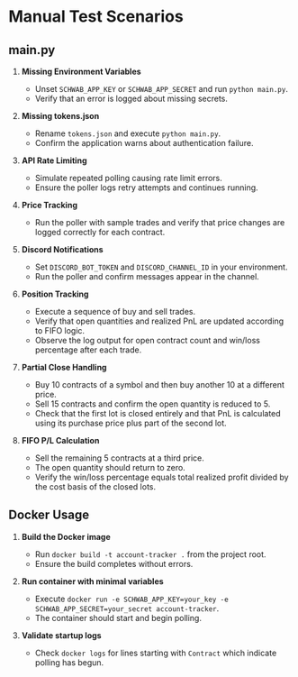 # Manual Test Scenarios

## main.py

1. **Missing Environment Variables**
   - Unset `SCHWAB_APP_KEY` or `SCHWAB_APP_SECRET` and run `python main.py`.
   - Verify that an error is logged about missing secrets.

2. **Missing tokens.json**
   - Rename `tokens.json` and execute `python main.py`.
   - Confirm the application warns about authentication failure.

3. **API Rate Limiting**
   - Simulate repeated polling causing rate limit errors.
   - Ensure the poller logs retry attempts and continues running.

4. **Price Tracking**
   - Run the poller with sample trades and verify that price changes are logged
     correctly for each contract.
5. **Discord Notifications**
   - Set `DISCORD_BOT_TOKEN` and `DISCORD_CHANNEL_ID` in your environment.
   - Run the poller and confirm messages appear in the channel.
6. **Position Tracking**
   - Execute a sequence of buy and sell trades.
   - Verify that open quantities and realized PnL are updated according to FIFO logic.
   - Observe the log output for open contract count and win/loss percentage after each trade.
7. **Partial Close Handling**
   - Buy 10 contracts of a symbol and then buy another 10 at a different price.
   - Sell 15 contracts and confirm the open quantity is reduced to 5.
   - Check that the first lot is closed entirely and that PnL is calculated using its purchase price plus part of the second lot.
8. **FIFO P/L Calculation**
   - Sell the remaining 5 contracts at a third price.
   - The open quantity should return to zero.
   - Verify the win/loss percentage equals total realized profit divided by the cost basis of the closed lots.

## Docker Usage

1. **Build the Docker image**
   - Run `docker build -t account-tracker .` from the project root.
   - Ensure the build completes without errors.

2. **Run container with minimal variables**
   - Execute `docker run -e SCHWAB_APP_KEY=your_key -e SCHWAB_APP_SECRET=your_secret account-tracker`.
   - The container should start and begin polling.

3. **Validate startup logs**
   - Check `docker logs` for lines starting with `Contract` which indicate polling has begun.
